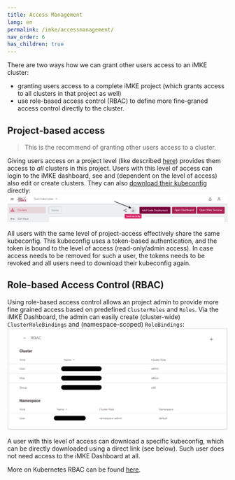 ```yaml
---
title: Access Management
lang: en
permalink: /imke/accessmanagement/
nav_order: 6
has_children: true
---
```


There are two ways how we can grant other users access to an iMKE cluster:

* granting users access to a complete iMKE project (which grants access to all clusters in that project as well)
* use role-based access control (RBAC) to define more fine-graned access control directly to the cluster.

## Project-based access

> This is the recommend of granting other users access to a cluster.

Giving users access on a project level (like described [here](/imke/managingprojects/creatingaproject)) provides them access to *all* clusters in this project. Users with this level of access can login to the iMKE dashboard, see and (dependent on the level of access) also edit or create clusters. They can also [download their kubeconfig](connectingtoacluster/) directly:
![Download kubeconfig](download_kubeconfig.png)

All users with the same level of project-access effectively share the same kubeconfig. This kubeconfig uses a token-based authentication, and the token is bound to the level of access (read-only/admin access). In case access needs to be removed for such a user, the tokens needs to be revoked and all users need to download their kubeconfig again.

## Role-based Access Control (RBAC)

Using role-based access control allows an project admin to provide more fine grained access based on predefined `ClusterRoles` and `Roles`. Via the iMKE Dashboard, the admin can easily create (cluster-wide) `ClusterRoleBindings` and (namespace-scoped) `RoleBindings`:
![RBAC option](rbac.png)

A user with this level of access can download a specific kubeconfig, which can be directly downloaded using a direct link (see below). Such user does not need access to the iMKE Dashboard at all.

More on Kubernetes RBAC can be found [here](https://kubernetes.io/docs/reference/access-authn-authz/rbac/).

